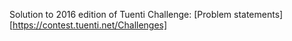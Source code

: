Solution to 2016 edition of Tuenti Challenge: [Problem statements][https://contest.tuenti.net/Challenges]
